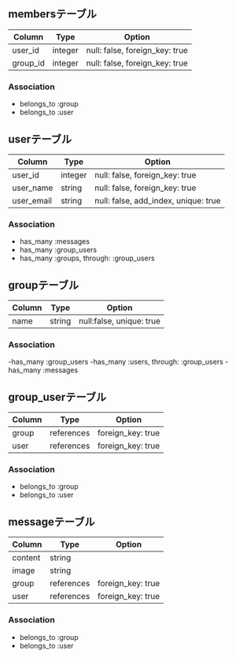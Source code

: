 ## membersテーブル

|Column|Type|Option|
|------|----|------|
|user_id|integer|null: false, foreign_key: true|
|group_id|integer|null: false, foreign_key: true|

### Association
- belongs_to :group
- belongs_to :user

## userテーブル
|Column|Type|Option|
|------|----|------|
|user_id|integer|null: false, foreign_key: true|
|user_name|string|null: false, foreign_key: true|
|user_email|string|null: false, add_index, unique: true|

### Association
- has_many :messages
- has_many :group_users
- has_many :groups, through: :group_users

## groupテーブル
|Column|Type|Option|
|------|----|------|
|name|string|null:false, unique: true|

### Association
-has_many :group_users
-has_many :users, through: :group_users
-has_many :messages

## group_userテーブル
|Column|Type|Option|
|------|----|------|
|group|references|foreign_key: true|
|user|references|foreign_key: true|

### Association
- belongs_to :group
- belongs_to :user

## messageテーブル
|Column|Type|Option|
|------|----|------|
|content|string|
|image|string|
|group|references|foreign_key: true|
|user|references|foreign_key: true|

### Association
- belongs_to :group
- belongs_to :user
